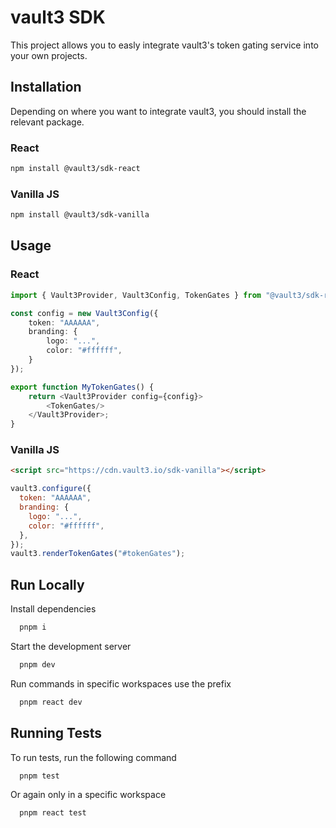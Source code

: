 # vault3 SDK

This project allows you to easly integrate vault3's token gating service into your own projects.

## Installation

Depending on where you want to integrate vault3, you should install the relevant package.

### React

```bash
npm install @vault3/sdk-react
```

### Vanilla JS

```bash
npm install @vault3/sdk-vanilla
```

## Usage

### React

```typescript
import { Vault3Provider, Vault3Config, TokenGates } from "@vault3/sdk-react";

const config = new Vault3Config({
    token: "AAAAAA",
    branding: {
        logo: "...",
        color: "#ffffff",
    }
});

export function MyTokenGates() {
    return <Vault3Provider config={config}>
        <TokenGates/>
    </Vault3Provider>;
}
```

### Vanilla JS

```html
<script src="https://cdn.vault3.io/sdk-vanilla"></script>
```

```javascript
vault3.configure({
  token: "AAAAAA",
  branding: {
    logo: "...",
    color: "#ffffff",
  },
});
vault3.renderTokenGates("#tokenGates");
```
## Run Locally
Install dependencies
```bash
  pnpm i
```
Start the development server
```bash
  pnpm dev
```
Run commands in specific workspaces use the prefix
```bash
  pnpm react dev
```
## Running Tests
To run tests, run the following command
```bash
  pnpm test
```
Or again only in a specific workspace
```bash
  pnpm react test
```

